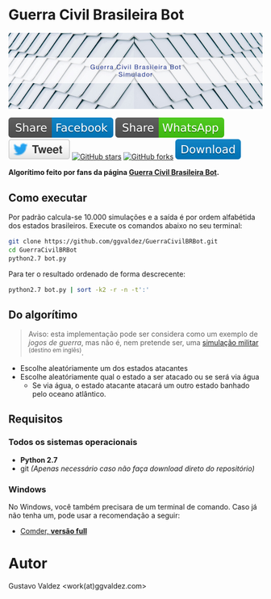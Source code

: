# Guerra Civil Brasileira Bot

[![Guerra Civil Brasileira Bot](img/banner.jpg)](https://ggvaldez.github.io/GuerraCivilBRBot/)

[![Share on Facebook](img/facebook.svg)](https://www.facebook.com/sharer/sharer.php?u=#https://ggvaldez.github.io/GuerraCivilBRBot/)
[![Share on WhatsApp](img/whatsapp.svg)](https://wa.me/?text=https%3A%2F%2Fggvaldez.github.io%2FGuerraCivilBRBot%2F)
[![Share on Twitter](img/twitter.svg)](https://twitter.com/intent/tweet?url=https%3A%2F%2Fggvaldez.github.io%2FGuerraCivilBRBot%2F)
[![GitHub stars](https://img.shields.io/github/stars/ggvaldez/GuerraCivilBRBot.svg?style=social)](https://github.com/ggvaldez/GuerraCivilBRBot/stargazers)
[![GitHub forks](https://img.shields.io/github/forks/ggvaldez/GuerraCivilBRBot.svg?style=social)](https://github.com/ggvaldez/GuerraCivilBRBot/network/members)
[![Download](img/download.svg)](https://github.com/ggvaldez/GuerraCivilBRBot/archive/master.zip)

**Algorítimo feito por fans da página [Guerra Civil Brasileira Bot](https://www.facebook.com/GCBrasileiraBot).**

## Como executar

Por padrão calcula-se 10.000 simulações e a saída é por ordem alfabétida dos
estados brasileiros. Execute os comandos abaixo no seu terminal:

```sh
git clone https://github.com/ggvaldez/GuerraCivilBRBot.git
cd GuerraCivilBRBot
python2.7 bot.py
```

Para ter o resultado ordenado de forma descrecente:

```sh
python2.7 bot.py | sort -k2 -r -n -t':'
```

## Do algorítimo
> Aviso: esta implementação pode ser considera como um exemplo de
  _jogos de guerra_, mas não é, nem pretende ser, uma [simulação militar](https://en.wikipedia.org/wiki/Military_simulation) <sup>(destino em inglês)</sup>.

- Escolhe aleatóriamente um dos estados atacantes
- Escolhe aleatóriamente qual o estado a ser atacado ou se será via água
    - Se via água, o estado atacante atacará um outro estado banhado pelo oceano
      atlântico.

## Requisitos

### Todos os sistemas operacionais

- **Python 2.7**
- git _(Apenas necessário caso não faça download direto do repositório)_

### Windows
No Windows, você também precisara de um terminal de comando. Caso já não tenha
um, pode usar a recomendação a seguir:

- [Comder, **versão full**](https://cmder.net/)

<!--
- https://en.wikipedia.org/wiki/Military_simulation

-->

# Autor
Gustavo Valdez <work(at)ggvaldez.com>
